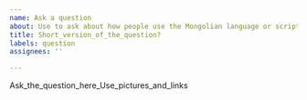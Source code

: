 ```yaml
---
name: Ask a question
about: Use to ask about how people use the Mongolian language or script.
title: Short_version_of_the_question?
labels: question
assignees: ''

---
```


Ask_the_question_here_Use_pictures_and_links
